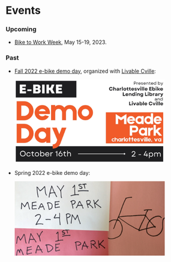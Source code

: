 # 

# Events

### Upcoming

- [Bike to Work Week](https://biketoworkcville.org), May 15-19, 2023.

### Past

- [Fall 2022 e-bike demo day](https://www.eventbrite.com/e/ebike-demo-day-october-tickets-411906010967),
  organized with [Livable Cville](http://livablecville.org):

  <img src="/events/fall-2022-flyer-crop.jpg" alt="Fall 2022 demo day flyer" width=400 />

- Spring 2022 e-bike demo day:

  <img src="/events/spring-2022-flyer-crop.png" alt="Spring 2022 demo day flyer" width=400 />

